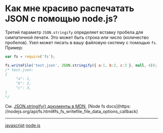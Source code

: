 # Как мне красиво распечатать JSON с помощью node.js?

Третий параметр `JSON.stringify` определяет вставку пробела для симпатичной печати. Это может быть строка или число (количество пробелов). Узел может писать в вашу файловую систему с помощью `fs`. Пример:

```javascript
var fs = require('fs');

fs.writeFile('test.json', JSON.stringify({ a:1, b:2, c:3 }, null, 4));
/* test.json:
{
     "a": 1,
     "b": 2,
     "c": 3,
}
*/

```

См. [JSON.stringify() документы в MDN](https://developer.mozilla.org/en-US/docs/Web/JavaScript/Reference/Global_Objects/JSON/stringify), [Node fs docs](https: //nodejs.org/api/fs.html#fs_fs_writefile_file_data_options_callback)

**********
[javascript](/tags/javascript.md)
[node.js](/tags/node.js.md)

